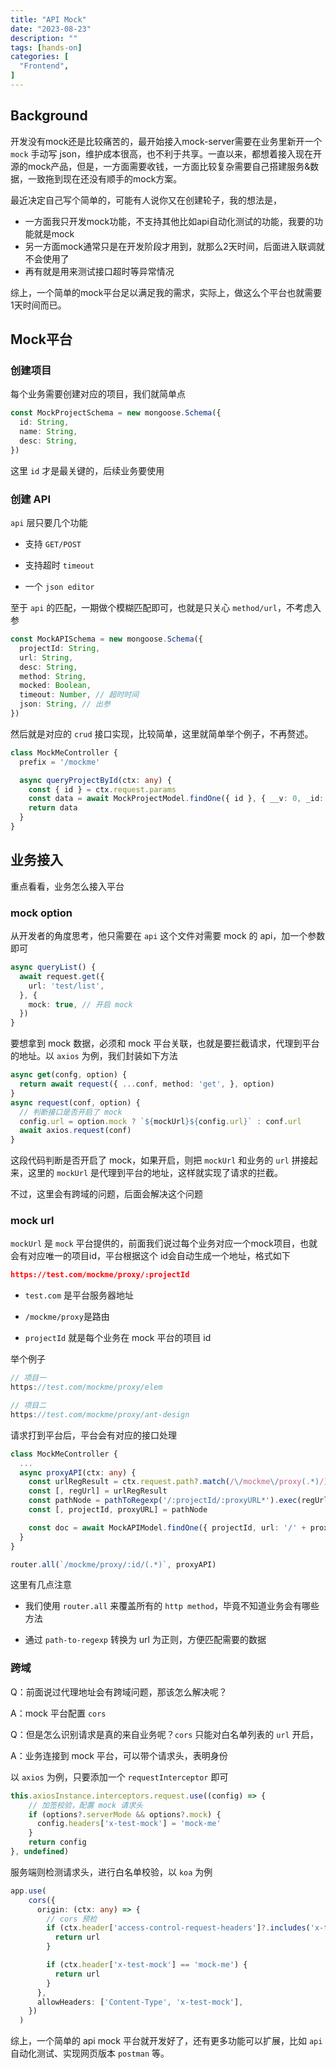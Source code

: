 ```yaml
---
title: "API Mock"
date: "2023-08-23"
description: ""
tags: [hands-on]
categories: [
  "Frontend",
]
---
```


## Background

开发没有mock还是比较痛苦的，最开始接入mock-server需要在业务里新开一个 `mock` 手动写 json，维护成本很高，也不利于共享。一直以来，都想着接入现在开源的mock产品，但是，一方面需要收钱，一方面比较复杂需要自己搭建服务&数据，一致拖到现在还没有顺手的mock方案。

最近决定自己写个简单的，可能有人说你又在创建轮子，我的想法是，
- 一方面我只开发mock功能，不支持其他比如api自动化测试的功能，我要的功能就是mock
- 另一方面mock通常只是在开发阶段才用到，就那么2天时间，后面进入联调就不会使用了
- 再有就是用来测试接口超时等异常情况

综上，一个简单的mock平台足以满足我的需求，实际上，做这么个平台也就需要1天时间而已。


## Mock平台

### 创建项目

每个业务需要创建对应的项目，我们就简单点


```ts
const MockProjectSchema = new mongoose.Schema({
  id: String,
  name: String,
  desc: String,
})
```

这里 `id` 才是最关键的，后续业务要使用

### 创建 API

`api` 层只要几个功能

- 支持 `GET/POST` 

- 支持超时 `timeout`

- 一个 `json editor`

至于 `api` 的匹配，一期做个模糊匹配即可，也就是只关心 `method/url`，不考虑入参

```ts
const MockAPISchema = new mongoose.Schema({
  projectId: String,
  url: String,
  desc: String,
  method: String,
  mocked: Boolean,
  timeout: Number, // 超时时间
  json: String, // 出参
})
```

然后就是对应的 `crud` 接口实现，比较简单，这里就简单举个例子，不再赘述。

```ts
class MockMeController {
  prefix = '/mockme'

  async queryProjectById(ctx: any) {
    const { id } = ctx.request.params
    const data = await MockProjectModel.findOne({ id }, { __v: 0, _id: 0 })
    return data
  }
}
```


## 业务接入

重点看看，业务怎么接入平台


### mock option

从开发者的角度思考，他只需要在 `api` 这个文件对需要 mock 的 api，加一个参数即可

```ts
async queryList() {
  await request.get({
    url: 'test/list',
  }, {
    mock: true, // 开启 mock
  })
}
```

要想拿到 mock 数据，必须和 mock 平台关联，也就是要拦截请求，代理到平台的地址。以 `axios` 为例，我们封装如下方法


```ts
async get(confg, option) {
  return await request({ ...conf, method: 'get', }, option)
}
async request(conf, option) {
  // 判断接口是否开启了 mock
  config.url = option.mock ? `${mockUrl}${config.url}` : conf.url
  await axios.request(conf)
}
```


这段代码判断是否开启了 mock，如果开启，则把 `mockUrl` 和业务的 `url` 拼接起来，这里的 `mockUrl` 是代理到平台的地址，这样就实现了请求的拦截。

不过，这里会有跨域的问题，后面会解决这个问题


### mock url

`mockUrl` 是 `mock` 平台提供的，前面我们说过每个业务对应一个mock项目，也就会有对应唯一的项目id，平台根据这个 id会自动生成一个地址，格式如下

```json
https://test.com/mockme/proxy/:projectId
```

- `test.com` 是平台服务器地址

- `/mockme/proxy`是路由

- `projectId` 就是每个业务在 mock 平台的项目 id


举个例子

```ts
// 项目一
https://test.com/mockme/proxy/elem

// 项目二
https://test.com/mockme/proxy/ant-design
```

请求打到平台后，平台会有对应的接口处理


```ts
class MockMeController {
  ...
  async proxyAPI(ctx: any) {
    const urlRegResult = ctx.request.path?.match(/\/mockme\/proxy(.*)/)
    const [, regUrl] = urlRegResult
    const pathNode = pathToRegexp('/:projectId/:proxyURL*').exec(regUrl)
    const [, projectId, proxyURL] = pathNode

    const doc = await MockAPIModel.findOne({ projectId, url: '/' + proxyURL })
  }
}

router.all(`/mockme/proxy/:id/(.*)`, proxyAPI)
```

这里有几点注意

- 我们使用 `router.all` 来覆盖所有的 `http method`，毕竟不知道业务会有哪些方法

- 通过 `path-to-regexp` 转换为 url 为正则，方便匹配需要的数据



### 跨域

Q：前面说过代理地址会有跨域问题，那该怎么解决呢？

A：mock 平台配置 `cors` 


Q：但是怎么识别请求是真的来自业务呢？`cors` 只能对白名单列表的 `url` 开启，

A：业务连接到 mock 平台，可以带个请求头，表明身份


以 `axios` 为例，只要添加一个 `requestInterceptor` 即可

```ts
this.axiosInstance.interceptors.request.use((config) => {
    // 加签校验，配置 mock 请求头
    if (options?.serverMode && options?.mock) {
      config.headers['x-test-mock'] = 'mock-me'
    }
    return config
}, undefined)
```

服务端则检测请求头，进行白名单校验，以 `koa` 为例

```ts
app.use(
    cors({
      origin: (ctx: any) => {
        // cors 预检
        if (ctx.header['access-control-request-headers']?.includes('x-test-mock')) {
          return url
        }

        if (ctx.header['x-test-mock'] == 'mock-me') {
          return url
        }
      },
      allowHeaders: ['Content-Type', 'x-test-mock'],
    })
  )
```

综上，一个简单的 api mock 平台就开发好了，还有更多功能可以扩展，比如 `api` 自动化测试、实现网页版本 `postman` 等。